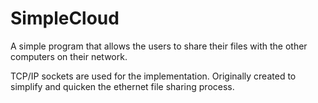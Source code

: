 # SimpleCloud

A simple program that allows the users to share their files with the other computers on their network.

TCP/IP sockets are used for the implementation. Originally created to simplify and quicken the ethernet file sharing process.
